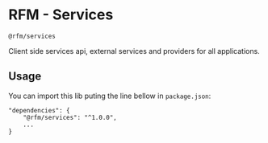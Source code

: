 # RFM - Services

`@rfm/services`

Client side services api, external services and providers for all applications.

## Usage

You can import this lib puting the line bellow in `package.json`:

```
"dependencies": {
    "@rfm/services": "^1.0.0",
    ...
}
```
